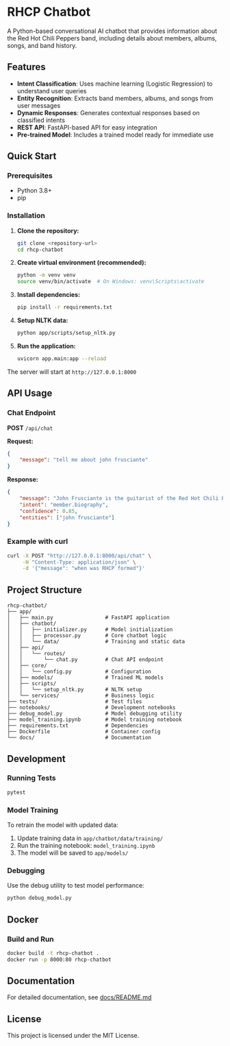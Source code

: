 # RHCP Chatbot

A Python-based conversational AI chatbot that provides information about the Red Hot Chili Peppers band, including details about members, albums, songs, and band history.

## Features

- **Intent Classification**: Uses machine learning (Logistic Regression) to understand user queries
- **Entity Recognition**: Extracts band members, albums, and songs from user messages
- **Dynamic Responses**: Generates contextual responses based on classified intents
- **REST API**: FastAPI-based API for easy integration
- **Pre-trained Model**: Includes a trained model ready for immediate use

## Quick Start

### Prerequisites

- Python 3.8+
- pip

### Installation

1. **Clone the repository:**
   ```bash
   git clone <repository-url>
   cd rhcp-chatbot
   ```

2. **Create virtual environment (recommended):**
   ```bash
   python -m venv venv
   source venv/bin/activate  # On Windows: venv\Scripts\activate
   ```

3. **Install dependencies:**
   ```bash
   pip install -r requirements.txt
   ```

4. **Setup NLTK data:**
   ```bash
   python app/scripts/setup_nltk.py
   ```

5. **Run the application:**
   ```bash
   uvicorn app.main:app --reload
   ```

The server will start at `http://127.0.0.1:8000`

## API Usage

### Chat Endpoint

**POST** `/api/chat`

**Request:**
```json
{
    "message": "tell me about john frusciante"
}
```

**Response:**
```json
{
    "message": "John Frusciante is the guitarist of the Red Hot Chili Peppers...",
    "intent": "member.biography",
    "confidence": 0.85,
    "entities": ["john frusciante"]
}
```

### Example with curl

```bash
curl -X POST "http://127.0.0.1:8000/api/chat" \
     -H "Content-Type: application/json" \
     -d '{"message": "when was RHCP formed"}'
```

## Project Structure

```
rhcp-chatbot/
├── app/
│   ├── main.py                 # FastAPI application
│   ├── chatbot/
│   │   ├── initializer.py      # Model initialization
│   │   ├── processor.py        # Core chatbot logic
│   │   └── data/               # Training and static data
│   ├── api/
│   │   └── routes/
│   │       └── chat.py         # Chat API endpoint
│   ├── core/
│   │   └── config.py           # Configuration
│   ├── models/                 # Trained ML models
│   ├── scripts/
│   │   └── setup_nltk.py       # NLTK setup
│   └── services/               # Business logic
├── tests/                      # Test files
├── notebooks/                  # Development notebooks
├── debug_model.py              # Model debugging utility
├── model_training.ipynb        # Model training notebook
├── requirements.txt            # Dependencies
├── Dockerfile                  # Container config
└── docs/                       # Documentation
```

## Development

### Running Tests

```bash
pytest
```

### Model Training

To retrain the model with updated data:

1. Update training data in `app/chatbot/data/training/`
2. Run the training notebook: `model_training.ipynb`
3. The model will be saved to `app/models/`

### Debugging

Use the debug utility to test model performance:

```bash
python debug_model.py
```

## Docker

### Build and Run

```bash
docker build -t rhcp-chatbot .
docker run -p 8000:80 rhcp-chatbot
```

## Documentation

For detailed documentation, see [docs/README.md](docs/README.md)

## License

This project is licensed under the MIT License. 